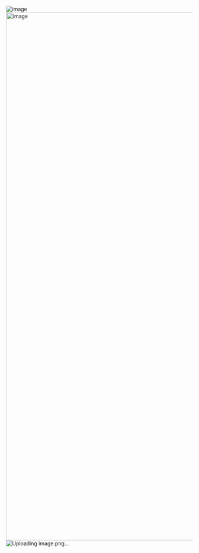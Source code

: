![image](https://github.com/user-attachments/assets/37827cd1-b46e-449f-98c6-712af41e1ac0)
<img width="1427" alt="image" src="https://github.com/user-attachments/assets/c07ca668-9e62-481f-ac55-3d76cb12ae51" />
![Uploading image.png…]()
